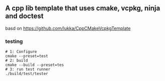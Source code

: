 ##  A cpp lib template that uses cmake, vcpkg, ninja and doctest
basd on https://github.com/lukka/CppCMakeVcpkgTemplate

### testing
```shell
# 1: Configure
cmake --preset=test
# 2: build
cmake --build --preset=tes
# 3: run test runner
./build/test/tester
```
